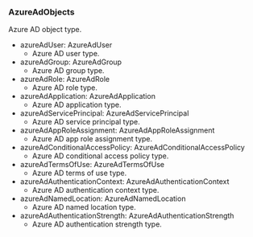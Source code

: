 ### AzureAdObjects
Azure AD object type.

- azureAdUser: AzureAdUser
  - Azure AD user type.
- azureAdGroup: AzureAdGroup
  - Azure AD group type.
- azureAdRole: AzureAdRole
  - Azure AD role type.
- azureAdApplication: AzureAdApplication
  - Azure AD application type.
- azureAdServicePrincipal: AzureAdServicePrincipal
  - Azure AD service principal type.
- azureAdAppRoleAssignment: AzureAdAppRoleAssignment
  - Azure AD app role assignment type.
- azureAdConditionalAccessPolicy: AzureAdConditionalAccessPolicy
  - Azure AD conditional access policy type.
- azureAdTermsOfUse: AzureAdTermsOfUse
  - Azure AD terms of use type.
- azureAdAuthenticationContext: AzureAdAuthenticationContext
  - Azure AD authentication context type.
- azureAdNamedLocation: AzureAdNamedLocation
  - Azure AD named location type.
- azureAdAuthenticationStrength: AzureAdAuthenticationStrength
  - Azure AD authentication strength type.
